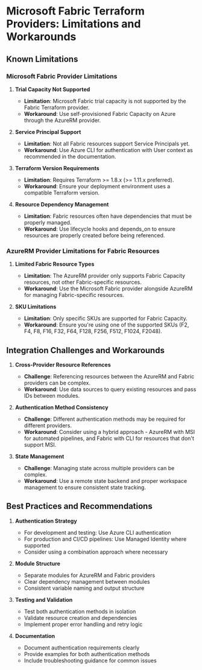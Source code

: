 # Microsoft Fabric Terraform Providers: Limitations and Workarounds

## Known Limitations

### Microsoft Fabric Provider Limitations

1. **Trial Capacity Not Supported**
   - **Limitation**: Microsoft Fabric trial capacity is not supported by the Fabric Terraform provider.
   - **Workaround**: Use self-provisioned Fabric Capacity on Azure through the AzureRM provider.

2. **Service Principal Support**
   - **Limitation**: Not all Fabric resources support Service Principals yet.
   - **Workaround**: Use Azure CLI for authentication with User context as recommended in the documentation.

3. **Terraform Version Requirements**
   - **Limitation**: Requires Terraform >= 1.8.x (>= 1.11.x preferred).
   - **Workaround**: Ensure your deployment environment uses a compatible Terraform version.

4. **Resource Dependency Management**
   - **Limitation**: Fabric resources often have dependencies that must be properly managed.
   - **Workaround**: Use lifecycle hooks and depends_on to ensure resources are properly created before being referenced.

### AzureRM Provider Limitations for Fabric Resources

1. **Limited Fabric Resource Types**
   - **Limitation**: The AzureRM provider only supports Fabric Capacity resources, not other Fabric-specific resources.
   - **Workaround**: Use the Microsoft Fabric provider alongside AzureRM for managing Fabric-specific resources.

2. **SKU Limitations**
   - **Limitation**: Only specific SKUs are supported for Fabric Capacity.
   - **Workaround**: Ensure you're using one of the supported SKUs (F2, F4, F8, F16, F32, F64, F128, F256, F512, F1024, F2048).

## Integration Challenges and Workarounds

1. **Cross-Provider Resource References**
   - **Challenge**: Referencing resources between the AzureRM and Fabric providers can be complex.
   - **Workaround**: Use data sources to query existing resources and pass IDs between modules.

2. **Authentication Method Consistency**
   - **Challenge**: Different authentication methods may be required for different providers.
   - **Workaround**: Consider using a hybrid approach - AzureRM with MSI for automated pipelines, and Fabric with CLI for resources that don't support MSI.

3. **State Management**
   - **Challenge**: Managing state across multiple providers can be complex.
   - **Workaround**: Use a remote state backend and proper workspace management to ensure consistent state tracking.

## Best Practices and Recommendations

1. **Authentication Strategy**
   - For development and testing: Use Azure CLI authentication
   - For production and CI/CD pipelines: Use Managed Identity where supported
   - Consider using a combination approach where necessary

2. **Module Structure**
   - Separate modules for AzureRM and Fabric providers
   - Clear dependency management between modules
   - Consistent variable naming and output structure

3. **Testing and Validation**
   - Test both authentication methods in isolation
   - Validate resource creation and dependencies
   - Implement proper error handling and retry logic

4. **Documentation**
   - Document authentication requirements clearly
   - Provide examples for both authentication methods
   - Include troubleshooting guidance for common issues
